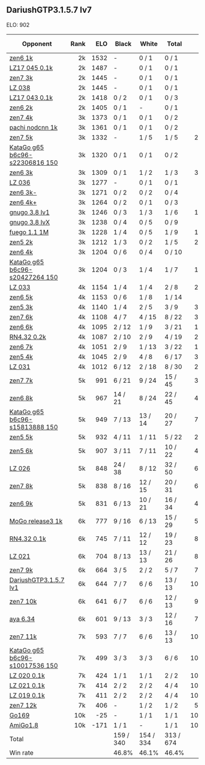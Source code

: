 ## DariushGTP3.1.5.7 lv7 ##

ELO: 902

Opponent | Rank | ELO | Black | White | Total | Win rate
---------|-----:|----:|-------|-------|-------|-------:
[zen6 1k](zen6%201k.md) | 2k | 1532 | - | 0 / 1 | 0 / 1 | 0.0%
[LZ17 045 0.1k](LZ17%20045%200.1k.md) | 2k | 1487 | - | 0 / 1 | 0 / 1 | 0.0%
[zen7 3k](zen7%203k.md) | 2k | 1445 | - | 0 / 1 | 0 / 1 | 0.0%
[LZ 038](LZ%20038.md) | 2k | 1445 | - | 0 / 1 | 0 / 1 | 0.0%
[LZ17 043 0.1k](LZ17%20043%200.1k.md) | 2k | 1418 | 0 / 2 | 0 / 1 | 0 / 3 | 0.0%
[zen6 2k](zen6%202k.md) | 2k | 1405 | 0 / 1 | - | 0 / 1 | 0.0%
[zen7 4k](zen7%204k.md) | 3k | 1373 | 0 / 1 | 0 / 1 | 0 / 2 | 0.0%
[pachi nodcnn 1k](pachi%20nodcnn%201k.md) | 3k | 1361 | 0 / 1 | 0 / 1 | 0 / 2 | 0.0%
[zen7 5k](zen7%205k.md) | 3k | 1332 | - | 1 / 5 | 1 / 5 | 20.0%
[KataGo g65 b6c96-s22306816 150](KataGo%20g65%20b6c96-s22306816%20150.md) | 3k | 1320 | 0 / 1 | 0 / 1 | 0 / 2 | 0.0%
[zen6 3k](zen6%203k.md) | 3k | 1309 | 0 / 1 | 1 / 2 | 1 / 3 | 33.3%
[LZ 036](LZ%20036.md) | 3k | 1277 | - | 0 / 1 | 0 / 1 | 0.0%
[zen6 3k-](zen6%203k-.md) | 3k | 1271 | 0 / 2 | 0 / 2 | 0 / 4 | 0.0%
[zen6 4k+](zen6%204k+.md) | 3k | 1264 | 0 / 2 | 0 / 1 | 0 / 3 | 0.0%
[gnugo 3.8 lv1](gnugo%203.8%20lv1.md) | 3k | 1246 | 0 / 3 | 1 / 3 | 1 / 6 | 16.7%
[gnugo 3.8 lvX](gnugo%203.8%20lvX.md) | 3k | 1238 | 0 / 4 | 0 / 5 | 0 / 9 | 0.0%
[fuego 1.1 1M](fuego%201.1%201M.md) | 3k | 1228 | 1 / 4 | 0 / 5 | 1 / 9 | 11.1%
[zen5 2k](zen5%202k.md) | 3k | 1212 | 1 / 3 | 0 / 2 | 1 / 5 | 20.0%
[zen6 4k](zen6%204k.md) | 3k | 1204 | 0 / 6 | 0 / 4 | 0 / 10 | 0.0%
[KataGo g65 b6c96-s20427264 150](KataGo%20g65%20b6c96-s20427264%20150.md) | 3k | 1204 | 0 / 3 | 1 / 4 | 1 / 7 | 14.3%
[LZ 033](LZ%20033.md) | 4k | 1154 | 1 / 4 | 1 / 4 | 2 / 8 | 25.0%
[zen6 5k](zen6%205k.md) | 4k | 1153 | 0 / 6 | 1 / 8 | 1 / 14 | 7.1%
[zen5 3k](zen5%203k.md) | 4k | 1140 | 1 / 4 | 2 / 5 | 3 / 9 | 33.3%
[zen7 6k](zen7%206k.md) | 4k | 1108 | 4 / 7 | 4 / 15 | 8 / 22 | 36.4%
[zen6 6k](zen6%206k.md) | 4k | 1095 | 2 / 12 | 1 / 9 | 3 / 21 | 14.3%
[RN4.32 0.2k](RN4.32%200.2k.md) | 4k | 1087 | 2 / 10 | 2 / 9 | 4 / 19 | 21.1%
[zen6 7k](zen6%207k.md) | 4k | 1051 | 2 / 9 | 1 / 13 | 3 / 22 | 13.6%
[zen5 4k](zen5%204k.md) | 4k | 1045 | 2 / 9 | 4 / 8 | 6 / 17 | 35.3%
[LZ 031](LZ%20031.md) | 4k | 1012 | 6 / 12 | 2 / 18 | 8 / 30 | 26.7%
[zen7 7k](zen7%207k.md) | 5k | 991 | 6 / 21 | 9 / 24 | 15 / 45 | 33.3%
[zen6 8k](zen6%208k.md) | 5k | 967 | 14 / 21 | 8 / 24 | 22 / 45 | 48.9%
[KataGo g65 b6c96-s15813888 150](KataGo%20g65%20b6c96-s15813888%20150.md) | 5k | 949 | 7 / 13 | 13 / 14 | 20 / 27 | 74.1%
[zen5 5k](zen5%205k.md) | 5k | 932 | 4 / 11 | 1 / 11 | 5 / 22 | 22.7%
[zen5 6k](zen5%206k.md) | 5k | 907 | 3 / 11 | 7 / 11 | 10 / 22 | 45.5%
[LZ 026](LZ%20026.md) | 5k | 848 | 24 / 38 | 8 / 12 | 32 / 50 | 64.0%
[zen7 8k](zen7%208k.md) | 5k | 838 | 8 / 16 | 12 / 15 | 20 / 31 | 64.5%
[zen6 9k](zen6%209k.md) | 5k | 831 | 6 / 13 | 10 / 21 | 16 / 34 | 47.1%
[MoGo release3 1k](MoGo%20release3%201k.md) | 6k | 777 | 9 / 16 | 6 / 13 | 15 / 29 | 51.7%
[RN4.32 0.1k](RN4.32%200.1k.md) | 6k | 745 | 7 / 11 | 12 / 12 | 19 / 23 | 82.6%
[LZ 021](LZ%20021.md) | 6k | 704 | 8 / 13 | 13 / 13 | 21 / 26 | 80.8%
[zen7 9k](zen7%209k.md) | 6k | 664 | 3 / 5 | 2 / 2 | 5 / 7 | 71.4%
[DariushGTP3.1.5.7 lv1](DariushGTP3.1.5.7%20lv1.md) | 6k | 644 | 7 / 7 | 6 / 6 | 13 / 13 | 100.0%
[zen7 10k](zen7%2010k.md) | 6k | 641 | 6 / 7 | 6 / 6 | 12 / 13 | 92.3%
[aya 6.34](aya%206.34.md) | 6k | 601 | 9 / 13 | 3 / 3 | 12 / 16 | 75.0%
[zen7 11k](zen7%2011k.md) | 7k | 593 | 7 / 7 | 6 / 6 | 13 / 13 | 100.0%
[KataGo g65 b6c96-s10017536 150](KataGo%20g65%20b6c96-s10017536%20150.md) | 7k | 499 | 3 / 3 | 3 / 3 | 6 / 6 | 100.0%
[LZ 020 0.1k](LZ%20020%200.1k.md) | 7k | 424 | 1 / 1 | 1 / 1 | 2 / 2 | 100.0%
[LZ 021 0.1k](LZ%20021%200.1k.md) | 7k | 414 | 2 / 2 | 2 / 2 | 4 / 4 | 100.0%
[LZ 019 0.1k](LZ%20019%200.1k.md) | 7k | 411 | 2 / 2 | 2 / 2 | 4 / 4 | 100.0%
[zen7 12k](zen7%2012k.md) | 7k | 406 | - | 1 / 2 | 1 / 2 | 50.0%
[Go169](Go169.md) | 10k | -25 | - | 1 / 1 | 1 / 1 | 100.0%
[AmiGo1.8](AmiGo1.8.md) | 10k | -171 | 1 / 1 | - | 1 / 1 | 100.0%
Total | | | 159 / 340 | 154 / 334 | 313 / 674 | 
Win rate| | | 46.8% | 46.1% | 46.4% | 
